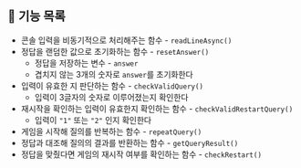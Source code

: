 ## 🚀 기능 목록

- 콘솔 입력을 비동기적으로 처리해주는 함수 - `readLineAsync()`
- 정답을 랜덤한 값으로 초기화하는 함수 - `resetAnswer()`
  - 정답을 저장하는 변수 - `answer`
  - 겹치지 않는 3개의 숫자로 `answer`를 초기화한다
- 입력이 유효한 지 판단하는 함수 - `checkValidQuery()`
  - 입력이 3글자의 숫자로 이루어졌는지 확인한다
- 재시작을 확인하는 입력이 유효한지 확인하는 함수 - `checkValidRestartQuery()`
  - 입력이 `"1"` 또는 `"2"` 인지 확인한다
- 게임을 시작해 질의를 반복하는 함수 - `repeatQuery()`
- 정답과 대조해 질의의 결과를 반환하는 함수 - `getQueryResult()`
- 정답을 맞췄다면 게임의 재시작 여부를 확인하는 함수 - `checkRestart()`
